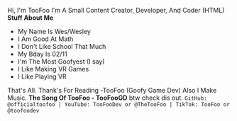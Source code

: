 Hi, I'm TooFoo
I'm A Small Content Creator, Developer, And Coder (HTML)
<br>
**Stuff About Me**
- My Name Is Wes/Wesley
- I Am Good At Math
- I Don't Like School That Much
- My Bday Is 02/11
- I'm The Most Goofyest (I say)
- I Like Making VR Games
- I Like Playing VR

That's All. Thank's For Reading -TooFoo (Goofy Game Dev)
Also I Make Music. **The Song Of TooFoo - TooFooGD**
btw check dis out. `GitHub: @officialtoofoo | YouTube: TooFooDev or @TheTooFoo | TikTok: TooFoo or @toofoodev`

